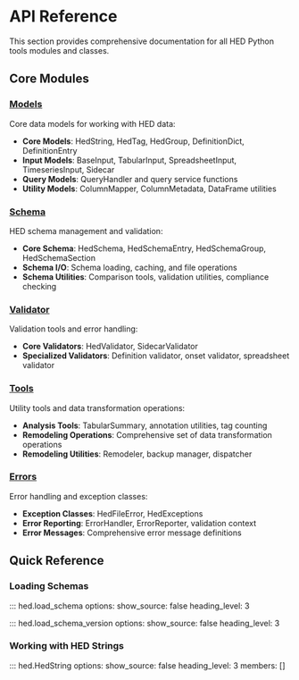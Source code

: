 # API Reference

This section provides comprehensive documentation for all HED Python tools modules and classes.

## Core Modules

### [Models](models.md)
Core data models for working with HED data:

- **Core Models**: HedString, HedTag, HedGroup, DefinitionDict, DefinitionEntry
- **Input Models**: BaseInput, TabularInput, SpreadsheetInput, TimeseriesInput, Sidecar
- **Query Models**: QueryHandler and query service functions
- **Utility Models**: ColumnMapper, ColumnMetadata, DataFrame utilities

### [Schema](schema.md)
HED schema management and validation:

- **Core Schema**: HedSchema, HedSchemaEntry, HedSchemaGroup, HedSchemaSection
- **Schema I/O**: Schema loading, caching, and file operations
- **Schema Utilities**: Comparison tools, validation utilities, compliance checking

### [Validator](validator.md)
Validation tools and error handling:

- **Core Validators**: HedValidator, SidecarValidator
- **Specialized Validators**: Definition validator, onset validator, spreadsheet validator

### [Tools](tools.md)
Utility tools and data transformation operations:

- **Analysis Tools**: TabularSummary, annotation utilities, tag counting
- **Remodeling Operations**: Comprehensive set of data transformation operations
- **Remodeling Utilities**: Remodeler, backup manager, dispatcher

### [Errors](errors.md)
Error handling and exception classes:

- **Exception Classes**: HedFileError, HedExceptions
- **Error Reporting**: ErrorHandler, ErrorReporter, validation context
- **Error Messages**: Comprehensive error message definitions

## Quick Reference

### Loading Schemas

::: hed.load_schema
    options:
      show_source: false
      heading_level: 3

::: hed.load_schema_version
    options:
      show_source: false
      heading_level: 3

### Working with HED Strings

::: hed.HedString
    options:
      show_source: false
      heading_level: 3
      members: []
